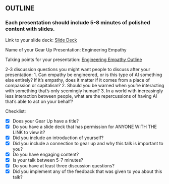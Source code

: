 ## OUTLINE

### Each presentation should include 5-8 minutes of polished content with slides. 
  
  Link to your slide deck: [Slide Deck](https://docs.google.com/presentation/d/1WV0mDZoWoqSOq_GPnpb1-GcZpMMJXZuSONFxX2tFKh8/edit?usp=sharing)
  
  Name of your Gear Up Presentation: Engineering Empathy
  
  Talking points for your presentation: [Engineering Empathy Outline](https://gist.github.com/alexander-mathieu/16bd67684a0c8e125c3b2731efd335ec)

  2-3 discussion questions you might want people to discuss after your presentation:
    1. Can empathy be engineered, or is this type of AI something else entirely? If it’s empathy, does it matter if it comes from a place of compassion or capitalism?
    2. Should you be warned when you’re interacting with something that’s only seemingly human?
    3. In a world with increasingly less interaction between people, what are the repercussions of having AI that’s able to act on your behalf?
    
Checklist: 

- [x] Does your Gear Up have a title?
- [x] Do you have a slide deck that has permission for ANYONE WITH THE LINK to view it?
- [x] Did you include an introduction of yourself?
- [x] Did you include a connection to gear up and why this talk is important to you?
- [x] Do you have engaging content?
- [x] Is your talk between 5-7 minutes?
- [x] Do you have at least three discussion questions?
- [x] Did you implement any of the feedback that was given to you about this talk?

